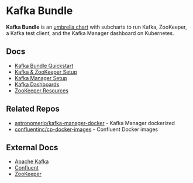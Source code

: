 # Kafka Bundle

**Kafka Bundle** is an [umbrella chart](https://docs.helm.sh/developing_charts/#complex-charts-with-many-dependencies) with subcharts to run Kafka, ZooKeeper, a Kafka test client, and the Kafka Manager dashboard on Kubernetes.

## Docs

- [Kafka Bundle Quickstart](docs/quickstart.md)
- [Kafka & ZooKeeper Setup](docs/setup.md)
- [Kafka Manager Setup](docs/kafka-manager.md)
- [Kafka Dashboards](docs/dashboards.md)
- [ZooKeeper Resources](docs/zookeeper.md)

## Related Repos

- [astronomerio/kafka-manager-docker](https://github.com/astronomerio/kafka-manager-docker) - Kafka Manager dockerized
- [confluentinc/cp-docker-images](https://github.com/confluentinc/cp-docker-images) - Confluent Docker images

## External Docs

- [Apache Kafka](http://kafka.apache.org/documentation/)
- [Confluent](https://docs.confluent.io/current/)
- [ZooKeeper](https://zookeeper.apache.org/doc/current/)
